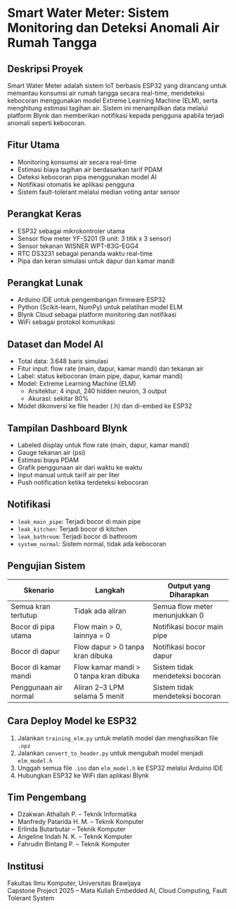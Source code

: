 # Smart Water Meter: Sistem Monitoring dan Deteksi Anomali Air Rumah Tangga

## Deskripsi Proyek
Smart Water Meter adalah sistem IoT berbasis ESP32 yang dirancang untuk memantau konsumsi air rumah tangga secara real-time, mendeteksi kebocoran menggunakan model Extreme Learning Machine (ELM), serta menghitung estimasi tagihan air. Sistem ini menampilkan data melalui platform Blynk dan memberikan notifikasi kepada pengguna apabila terjadi anomali seperti kebocoran.

## Fitur Utama
- Monitoring konsumsi air secara real-time
- Estimasi biaya tagihan air berdasarkan tarif PDAM
- Deteksi kebocoran pipa menggunakan model AI
- Notifikasi otomatis ke aplikasi pengguna
- Sistem fault-tolerant melalui median voting antar sensor

## Perangkat Keras
- ESP32 sebagai mikrokontroler utama
- Sensor flow meter YF-S201 (9 unit: 3 titik x 3 sensor)
- Sensor tekanan WISNER WPT-83G-EGG4
- RTC DS3231 sebagai penanda waktu real-time
- Pipa dan keran simulasi untuk dapur dan kamar mandi

## Perangkat Lunak
- Arduino IDE untuk pengembangan firmware ESP32
- Python (Scikit-learn, NumPy) untuk pelatihan model ELM
- Blynk Cloud sebagai platform monitoring dan notifikasi
- WiFi sebagai protokol komunikasi

## Dataset dan Model AI
- Total data: 3.648 baris simulasi
- Fitur input: flow rate (main, dapur, kamar mandi) dan tekanan air
- Label: status kebocoran (main pipe, dapur, kamar mandi)
- Model: Extreme Learning Machine (ELM)
  - Arsitektur: 4 input, 240 hidden neuron, 3 output
  - Akurasi: sekitar 80%
- Model dikonversi ke file header (.h) dan di-embed ke ESP32


## Tampilan Dashboard Blynk
- Labeled display untuk flow rate (main, dapur, kamar mandi)
- Gauge tekanan air (psi)
- Estimasi biaya PDAM
- Grafik penggunaan air dari waktu ke waktu
- Input manual untuk tarif air per liter
- Push notification ketika terdeteksi kebocoran

## Notifikasi
- `leak_main_pipe`: Terjadi bocor di main pipe
- `leak_kitchen`: Terjadi bocor di kitchen
- `leak_bathroom`: Terjadi bocor di bathroom
- `system_normal`: Sistem normal, tidak ada kebocoran

## Pengujian Sistem
| Skenario                    | Langkah                              | Output yang Diharapkan           |
|----------------------------|------------------------------------------|----------------------------------|
| Semua kran tertutup        | Tidak ada aliran                         | Semua flow meter menunjukkan 0   |
| Bocor di pipa utama        | Flow main > 0, lainnya = 0               | Notifikasi bocor main pipe       |
| Bocor di dapur             | Flow dapur > 0 tanpa kran dibuka         | Notifikasi bocor dapur           |
| Bocor di kamar mandi       | Flow kamar mandi > 0 tanpa kran dibuka   | Sistem tidak mendeteksi bocoran  |
| Penggunaan air normal      | Aliran 2–3 LPM selama 5 menit            | Sistem tidak mendeteksi bocoran  |

## Cara Deploy Model ke ESP32
1. Jalankan `training_elm.py` untuk melatih model dan menghasilkan file `.npz`
2. Jalankan `convert_to_header.py` untuk mengubah model menjadi `elm_model.h`
3. Unggah semua file `.ino` dan `elm_model.h` ke ESP32 melalui Arduino IDE
4. Hubungkan ESP32 ke WiFi dan aplikasi Blynk

## Tim Pengembang
- Dzakwan Athallah P. – Teknik Informatika
- Manfredy Patarida H. M. – Teknik Komputer
- Erlinda Butarbutar – Teknik Komputer
- Angeline Indah N. K. – Teknik Komputer
- Fahrudin Bintang P. – Teknik Komputer

## Institusi
Fakultas Ilmu Komputer, Universitas Brawijaya  
Capstone Project 2025 – Mata Kuliah Embedded AI, Cloud Computing, Fault Tolerant System

